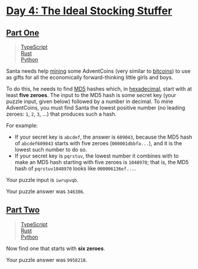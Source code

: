 # [Day 4: The Ideal Stocking Stuffer](https://adventofcode.com/2015/day/4)

## [Part One](https://adventofcode.com/2015/day/4#part1)

> [TypeScript](/solutions/typescript/2015/04/src/p1.ts)\
> [Rust](/solutions/rust/2015/04/src/lib.rs)\
> [Python](/solutions/python/year2015/day04/p1.py)

Santa needs help [mining](https://en.wikipedia.org/wiki/Bitcoin#Mining) some
AdventCoins (very similar to [bitcoins](https://en.wikipedia.org/wiki/Bitcoin))
to use as gifts for all the economically forward-thinking little girls and boys.

To do this, he needs to find [MD5](https://en.wikipedia.org/wiki/MD5) hashes
which, in [hexadecimal](https://en.wikipedia.org/wiki/Hexadecimal), start with
at least **five zeroes**. The input to the MD5 hash is some secret key (your
puzzle input, given below) followed by a number in decimal. To mine AdventCoins,
you must find Santa the lowest positive number (no leading zeroes: `1`, `2`,
`3`, ...) that produces such a hash.

For example:

- If your secret key is `abcdef`, the answer is `609043`, because the MD5 hash
  of `abcdef609043` starts with five zeroes (`000001dbbfa...`), and it is the
  lowest such number to do so.
- If your secret key is `pqrstuv`, the lowest number it combines with to make an
  MD5 hash starting with five zeroes is `1048970`; that is, the MD5 hash of
  `pqrstuv1048970` looks like `000006136ef...`.

Your puzzle input is `iwrupvqb`.

Your puzzle answer was `346386`.

## [Part Two](https://adventofcode.com/2015/day/4#part2)

> [TypeScript](/solutions/typescript/2015/04/src/p2.ts)\
> [Rust](/solutions/rust/2015/04/src/lib.rs)\
> [Python](/solutions/python/year2015/day04/p2.py)

Now find one that starts with **six zeroes**.

Your puzzle answer was `9958218`.
